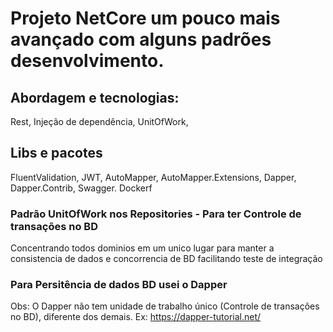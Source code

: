 # Projeto NetCore um pouco mais avançado com alguns padrões desenvolvimento.


## Abordagem e tecnologias:

Rest,
Injeção de dependência,
UnitOfWork,

## Libs e pacotes
FluentValidation, JWT, AutoMapper, AutoMapper.Extensions, Dapper, Dapper.Contrib, Swagger.
Dockerf

### Padrão UnitOfWork nos Repositories  - Para ter Controle de transações no BD
Concentrando todos dominios em um unico lugar para manter a consistencia de dados e concorrencia de BD
facilitando teste de integração

### Para Persitência de dados BD usei o Dapper
Obs: O Dapper não tem unidade de trabalho único (Controle de transações no BD), diferente dos demais.
Ex:
https://dapper-tutorial.net/
